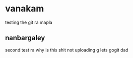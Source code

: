# vanakam

testing the git ra mapla

## nanbargaley 

second test ra 
why is this shit not uploading
g
lets gogit dad
